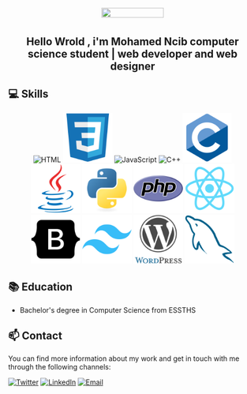 # <p align="center"><img src="https://i.ibb.co/YPbL3Hy/hello-World.gif" width="50%" height="30%" align="center"></p>
<h2 align="center">Hello Wrold , i'm Mohamed Ncib computer science student | web developer and web designer</h2>

## 💻 Skills

<div align="center">
  <img src="https://upload.wikimedia.org/wikipedia/commons/6/61/HTML5_logo_and_wordmark.svg" alt="HTML" width="100" height="100">
  <img src="https://raw.githubusercontent.com/devicons/devicon/master/icons/css3/css3-original.svg" alt="CSS" width="100" height="100">
  <img src="https://upload.wikimedia.org/wikipedia/commons/6/6a/JavaScript-logo.png" alt="JavaScript" width="100" height="100">
  <img src="https://raw.githubusercontent.com/isocpp/logos/master/cpp_logo.png" alt="C++" width="100" height="100">
  <img src="https://raw.githubusercontent.com/devicons/devicon/master/icons/c/c-original.svg" alt="C" width="100" height="100">
  <img src="https://raw.githubusercontent.com/devicons/devicon/master/icons/java/java-original.svg" alt="Java" width="100" height="100">
  <img src="https://raw.githubusercontent.com/devicons/devicon/master/icons/python/python-original.svg" alt="Python" width="100" height="100">
  <img src="https://raw.githubusercontent.com/devicons/devicon/master/icons/php/php-original.svg" alt="PHP" width="100" height="100">
  <img src="https://raw.githubusercontent.com/devicons/devicon/master/icons/react/react-original.svg" alt="React" width="100" height="100">
  <img src="https://raw.githubusercontent.com/devicons/devicon/master/icons/bootstrap/bootstrap-plain.svg" alt="Bootstrap" width="100" height="100">
  <img src="https://raw.githubusercontent.com/devicons/devicon/master/icons/tailwindcss/tailwindcss-plain.svg" alt="Tailwind CSS" width="100" height="100">
  <img src="https://raw.githubusercontent.com/devicons/devicon/master/icons/wordpress/wordpress-original.svg" alt="WordPress" width="100" height="100">
  <img src="https://raw.githubusercontent.com/devicons/devicon/master/icons/mysql/mysql-original.svg" alt="SQL" width="100" height="100">
</div>

## 📚 Education

- Bachelor's degree in Computer Science from ESSTHS 

## 📫 Contact

You can find more information about my work and get in touch with me through the following channels:

[![Twitter](https://img.shields.io/badge/Twitter-%231DA1F2?style=for-the-badge&logo=twitter&logoColor=white)](https://twitter.com/Mohamed__ncib)
[![LinkedIn](https://img.shields.io/badge/LinkedIn-%230077B5?style=for-the-badge&logo=linkedin&logoColor=white)](https://www.linkedin.com/in/mohamed-ncib-1b17b5224/)
[![Email](https://img.shields.io/badge/Email-%23D14836?style=for-the-badge&logo=mail.ru&logoColor=white)](mailto:mohamedncib900@gmail.com)


